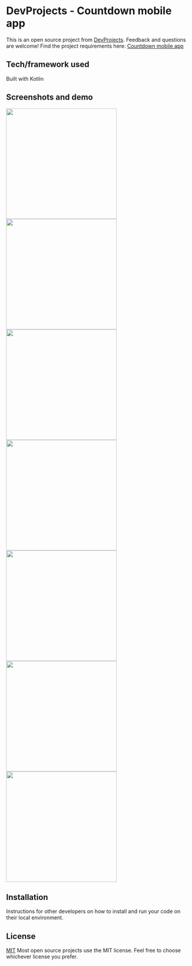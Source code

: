 # DevProjects - Countdown mobile app

This is an open source project from [DevProjects](http://www.codementor.io/projects). Feedback and questions are welcome!
Find the project requirements here: [Countdown mobile app](https://www.codementor.io/projects/mobile/countdown-mobile-app-bjzn08zcon)

## Tech/framework used
Built with Kotlin

## Screenshots and demo
<p float="left">
  <img src="https://github.com/user-attachments/assets/d2db7058-9ad2-4fac-937a-5dc4f9128418" width="300" />
  <img src="https://github.com/user-attachments/assets/df3c6480-849c-4f7d-bda4-24d9a2c9ffb7" width="300" />
  <img src="https://github.com/user-attachments/assets/207e703a-8a0c-4517-b358-c60aea2d742c" width="300" />
  <img src="https://github.com/user-attachments/assets/4c55636f-9b2c-49d8-a234-4a89623a206d" width="300" />
  <img src="https://github.com/user-attachments/assets/139ec982-ad4b-4e36-86c2-d4161039e3ed" width="300" />
  <img src="https://github.com/user-attachments/assets/279ebdc2-3ed6-4efc-90d3-a445b8c8a24f" width="300" />
  <img src="https://github.com/user-attachments/assets/bc784818-a1e5-4245-9eb0-3fb60b8ab73d" width="300" />
</p>


## Installation
Instructions for other developers on how to install and run your code on their local environment.

## License
[MIT](https://choosealicense.com/licenses/mit/)
Most open source projects use the MIT license. Feel free to choose whichever license you prefer.
